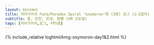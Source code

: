 ```yaml
---
layout: minimal
title: 카미가카리 Fate/Parodox Spiral "oxymoron"편 (3편) 로그 (1~2일차)
subtitle: 콜, 반찬, 르세, 밤뼝 (GM 크로넬)
tags: [카미가카리,로그, FPS캠]
---
```


{% include_relative loghtml/kmg-oxymoron-day1&2.html %}